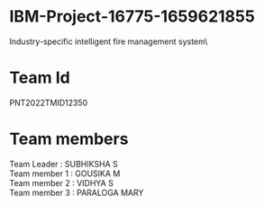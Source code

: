 # IBM-Project-16775-1659621855
Industry-specific intelligent fire management system\

# Team Id 
PNT2022TMID12350
 
# Team members
Team Leader   : SUBHIKSHA S\
Team member 1 : GOUSIKA M\
Team member 2 : VIDHYA S\
Team member 3 : PARALOGA MARY

